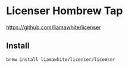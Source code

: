 # Licenser Hombrew Tap
https://github.com/liamawhite/licenser

## Install 

```sh
brew install liamawhite/licenser/licenser
```
